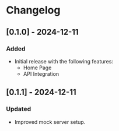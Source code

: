 # Changelog

## [0.1.0] - 2024-12-11
### Added
- Initial release with the following features:
    - Home Page
    - API Integration

## [0.1.1] - 2024-12-11
### Updated
- Improved mock server setup.